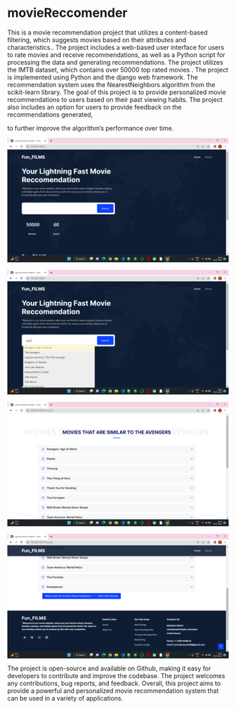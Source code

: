 # movieReccomender


This is a movie recommendation project that utilizes a content-based filtering, which suggests movies based on their attributes and characteristics..
The project includes a web-based user interface for users to rate movies and receive recommendations, as well 
as a Python script for processing the data and generating recommendations. The project utilizes the IMTB dataset, which contains over 
50000 top rated movies . The project is implemented using Python and the django web framework. The recommendation 
system uses the NearestNeighbors algorithm from the scikit-learn library. The goal of this project is to provide personalized movie recommendations 
to users based on their past viewing habits. The project also includes an option for users to provide feedback on the recommendations generated,
 
 to further improve the algorithm’s performance over time.
 
 <img src="Screenshot (18).png" align="center" />
 
 <br>
 <br>
 <img src="Screenshot (19).png" align="center" />
 
 <br>
 <br>
 
 <img src="Screenshot (20).png" align="center" />
 
 <br>
 <br>
 
 <img src="Screenshot (21).png" align="center" />

 The project is open-source and available on Github, making it easy for developers to contribute 
 and improve the codebase. The project welcomes any contributions, bug reports, and feedback. Overall,
 this project aims to provide a powerful and personalized movie recommendation system that can be used 
 in a variety of applications.
